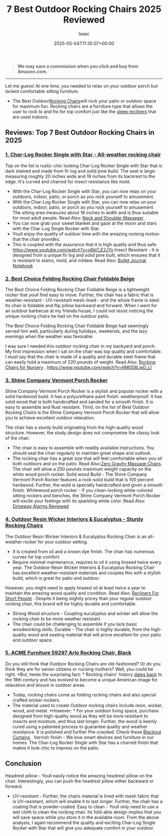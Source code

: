 ﻿---
author: Isaac
layout: post
title: 7 Best Outdoor Rocking Chairs 2025 Reviewed
date: '2025-05-04T11:35:07+00:00'
categories:
- Recliners
tags: []
slug: /best-outdoor-rocking-chairs/
lastmod: 2025-05-07T12:21:24+03:00
---
> **We may earn a commission when you click and buy from Amazon.com.**
>

---
Let me guess! At one time, you needed to relax on your outdoor porch but lacked comfortable sitting furniture.
- The Best Outdoor[Rocking Chairs](https://en.wikipedia.org/wiki/Rocking_chair)will rock your patio or outdoor space for maximum fun.
Rocking chairs are a furniture type that allows the user to rock to and fro for top comfort just like the
[sleep recliners](https://pestpolicy.com/best-recliners-for-sleeping/)
that are used indoors.
## Reviews: Top 7 Best Outdoor Rocking Chairs in 2025
### [1. Char-Log Rocker Single with Star - All-weather rocking chair](https://www.amazon.com/dp/B0043JBFV2/?tag=p-policy-20)
Top on the list is rustic-chic looking Char-Log Rocker Single with Star that is dark stained and made from fir log and solid pine build.
The seat is large: measuring roughly 20 inches wide and 19 inches from its backrest to the edge. It's curved and charred for insect resistance like mold.
- With the Char-Log Rocker Single with Star, you can now relax on your outdoors, indoor, patio, or porch as you rock yourself to amusement.
- With the Char-Log Rocker Single with Star, you can now relax on your outdoors, indoor, patio, or porch as you rock yourself to amusement.
The sitting area measures about 18 inches in width and is thus suitable for most adult people. Read Also:
[Neck and Shoulder Massager](https://pestpolicy.com/best-neck-and-shoulder-massager/)
.
- You can now grab your sweet blanket and gaze at the moon and stars with the Char-Log Single Rocker with Star.
- Youll enjoy the quality of outdoor time with the amazing rocking motion that the chair provides.
- This is coupled with the assurance that it is high quality and thus safe.
https://www.youtube.com/watch?v=o6kl7_E2JYs
Insect Resistant - It is designed from a unique fir log and solid pine built, which ensures that it is resistant to stains, mold, and mildew.
Read Also:
[Bullet Journal Notebook](https://pestpolicy.com/best-bullet-journal-notebook/)
### [2. Best Choice Folding Rocking Chair Foldable Beige](https://www.amazon.com/dp/B011JKM6TW/?tag=p-policy-20)
The Best Choice Folding Rocking Chair Foldable Beige is a lightweight rocker that youll find easy to move.
Further, the chair has a fabric that is weather-resistant - UV-resistant mesh-lined - and the whole frame is steel. Its chair is foldable and flip pillow backward and forward.
When I went for an outdoor barbecue at my friends house, I could not resist noticing the unique rocking chairs he had on the outdoor patio.

The Best Choice Folding Rocking Chair Foldable Beige had seemingly served him well, particularly during holidays, weekends, and the lazy evenings when the weather was favorable.

I was sure I needed this outdoor rocking chair in my backyard and porch. My first impression when I sat on the chair was top quality and comfortable.
I must say that the chair is made of a quality and durable steel frame that can easily hold a maximum of 220 pounds of weight. Read Also:
[Rocking Chairs for Nursery](https://pestpolicy.com/best-rocking-chairs-for-nursery/)
.
https://www.youtube.com/watch?v=6M058LwD_LI
### [3. Shine Company Vermont Porch Rocker](https://www.amazon.com/dp/B00IVJ77UI/?tag=p-policy-20)
Shine Company Vermont Porch Rocker is a stylish and popular rocker with a solid hardwood build. It has a polyurethane paint finish: weatherproof.
It has solid
wood
that is both handcrafted and sanded for a smooth finish. It is easy to assemble and Rust resistant.
Third, on the list of Best Outdoor Rocking Chairs is the Shine Company Vermont Porch Rocker that will allow you to achieve excellent outdoor relaxation.

The chair has a sturdy build originating from the high-quality wood structure. However, the study design does not compromise the classy look of the chair.
- The chair is easy to assemble with readily available instructions. You should seal the chair regularly to maintain great shape and outlook.
- The rocking chair has a great size that will feel comfortable when you sit both outdoors and on the patio. Read Also:[Zero Gravity Massage Chairs](https://pestpolicy.com/best-zero-gravity-massage-chairs/).
The chair will allow a 250 pounds maximum weight capacity on the white wood porch rocker.
Solid wood Build - The Shine Company Vermont Porch Rocker features a rock-solid build that is 100 percent hardwood. Further, the wold is specially handcrafted and given a smooth finish.
Whitewood porch rocker - If you clean-locking white-colored sitting rockers and benches, the Shine Company Vermont Porch Rocker will excite your feelings with its sparkling white color.
Read Also:
[Driveway Alarms Reviewed](https://pestpolicy.com/best-driveway-alarms/)
### [4. Outdoor Resin Wicker Interiors & Eucalyptus - Sturdy Rocking Chairs](https://www.amazon.com/dp/B00QV9V36O/?tag=p-policy-20)
The Outdoor Resin Wicker Interiors & Eucalyptus Rocking Chair is an all-weather rocker for your outdoor setting.
- It is created from oil and a brown dye finish. The chair has numerous curves for top comfort.
- Require minimal maintenance, requires to oil it using linseed twice every year.
The Outdoor Resin Wicker Interiors & Eucalyptus Rocking Chair has excellent weather-resistant materials and couples this with a stylish build, which is great for patio and outdoor.

However, you might need to apply linseed oil at least twice a year to maintain the amazing wood quality and condition. Read Also:
[Recliners For Short People](https://pestpolicy.com/best-recliners-for-short-people/)
.
Despite it being slightly pricey than your regular outdoor rocking chair, this brand will be highly durable and comfortable.
- Strong Wood structure - Coupling eucalyptus and wicker will allow the rocking chair to be more weather resistant.
- The chair could be challenging to assemble if you lack basic woodworking skills.
Durable - The chair is highly durable, from the high-quality wood and seating material that will prove excellent for your patio and outdoor space.
### [5. ACME Furniture 59297 Arlo Rocking Chair, Black](https://www.amazon.com/dp/B01HHUG3HO/?tag=p-policy-20)
Do you still think that Outdoor Rocking Chairs are old-fashioned? Or do you think they are for senior citizens or nursing mothers? Well, you could be right.
*But, heres the surprising fact: *
Rocking chairs' history
[dates back](https://en.wikipedia.org/wiki/Rocking_chair)
to the 18th century and has evolved to become a unique American image for relaxation and leisure in outdoor areas.
- Today, rocking chairs come as folding rocking chairs and also special crafted wicker rockers.
- The material used to create Outdoor rocking chairs include resin, wicker, wood, and metal.
*However: *
For your outdoor living space, purchase designed from high-quality wood as they will be more resistant to insects and moisture, and thus last longer.
Further, the wood is keenly cured using a patented process to guarantee quality and weather resistance. It is polished and further Pre-cracked. Check these
[Blackout Curtains](https://pestpolicy.com/best-blackout-curtains/)
.
Varnish finish - We love smart devices and furniture in our homes. The Char-Log Rocker Single with Star has a charred finish that makes it look chic to impress on the patio.
## Conclusion
Headrest pillow - Youll easily notice the amazing headrest pillow on the chair. Interestingly, you can push the headrest pillow either backward or forward.
- UV-resistant - Further, the chairs material is lined with mesh fabric that is UV-resistant, which will enable it to last longer. Further, the chair has a coating that is powder-coated.
Easy to clean - Youll only need to use a wet cloth to clean the rocking chair. Its fold-able design implies that you will save space while you store it in the available room.
From the above analysis, I again recommend the quality and exciting Char-Log Single Rocker with Star that will give you adequate comfort in your outdoor.